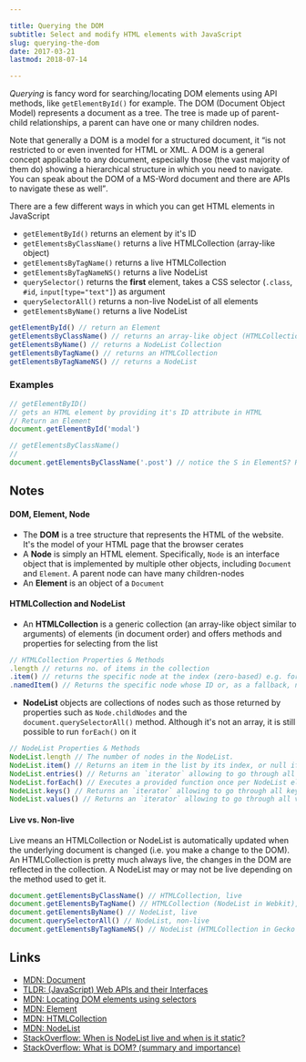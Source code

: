 ```yaml
---

title: Querying the DOM
subtitle: Select and modify HTML elements with JavaScript
slug: querying-the-dom
date: 2017-03-21
lastmod: 2018-07-14

---
```


_Querying_ is fancy word for searching/locating DOM elements using API methods, like `getElementById()` for example. The DOM (Document Object Model) represents a document as a tree. The tree is made up of parent-child relationships, a parent can have one or many children nodes.


Note that generally a DOM is a model for a structured document, it <q cite='http://stackoverflow.com/questions/4976344/what-is-dom-summary-and-importance'>is not restricted to or even invented for HTML or XML. A DOM is a general concept applicable to any document, especially those (the vast majority of them do) showing a hierarchical structure in which you need to navigate. You can speak about the DOM of a MS-Word document and there are APIs to navigate these as well</q>.

There are a few different ways in which you can get HTML elements in JavaScript

- `getElementById()` returns an element by it's ID
- `getElementsByClassName()` returns a live HTMLCollection (array-like object)
- `getElementsByTagName()` returns a live HTMLCollection
- `getElementsByTagNameNS()` returns a live NodeList
- `querySelector()` returns the **first** element, takes a CSS selector (`.class`, `#id`, `input[type="text"]`) as argument
- `querySelectorAll()` returns a non-live NodeList of all elements
- `getElementsByName()` returns a live NodeList

```js
getElementById() // return an Element
getElementsByClassName() // returns an array-like object (HTMLCollection)
getElementsByName() // returns a NodeList Collection
getElementsByTagName() // returns an HTMLCollection
getElementsByTagNameNS() // returns a NodeList
```

### Examples

```javascript
// getElementByID()
// gets an HTML element by providing it's ID attribute in HTML
// Return an Element
document.getElementById('modal')

// getElementsByClassName()
// 
document.getElementsByClassName('.post') // notice the S in ElementS? Return an array-like object (HTMLCollection) of elements
```

Notes
---

#### DOM, Element, Node 
- The **DOM** is a tree structure that represents the HTML of the website. It's the model of your HTML page that the browser cerates
- A **Node** is simply an HTML element. Specifically, `Node` is an interface object that is implemented by multiple other objects, including `Document` and `Element`. A parent node can have many children-nodes
- An **Element** is an object of a `Document`

#### HTMLCollection and NodeList
- An **HTMLCollection** is a generic collection (an array-like object similar to arguments) of elements (in document order) and offers methods and properties for selecting from the list

```js
// HTMLCollection Properties & Methods
.length // returns no. of items in the collection
.item() // returns the specific node at the index (zero-based) e.g. forms.item(0)
.namedItem() // Returns the specific node whose ID or, as a fallback, name matches the string specified by name. e.g. forms.namedItem('myForm')
```

- **NodeList** objects are collections of nodes such as those returned by properties such as `Node.childNodes` and the `document.querySelectorAll()` method. Although it's not an array, it is still possible to run `forEach()` on it

```js
// NodeList Properties & Methods
NodeList.length // The number of nodes in the NodeList.
NodeList.item() // Returns an item in the list by its index, or null if the index is out-of-bounds; can be used as an alternative to simply accessing nodeList[idx] (which instead returns  undefined when idx is out-of-bounds).
NodeList.entries() // Returns an `iterator` allowing to go through all key/value pairs contained in this object.
NodeList.forEach() // Executes a provided function once per NodeList element.
NodeList.keys() // Returns an `iterator` allowing to go through all keys of the key/value pairs contained in this object.
NodeList.values() // Returns an `iterator` allowing to go through all values of the key/value pairs contained in this object.
```

#### Live vs. Non-live
Live means an HTMLCollection or NodeList is automatically updated when the underlying document is changed (i.e. you make a change to the DOM). An HTMLCollection is pretty much always live, the changes in the DOM are reflected in the collection. A NodeList may or may not be live depending on the method used to get it.

```javascript
document.getElementsByClassName() // HTMLCollection, live
document.getElementsByTagName() // HTMLCollection (NodeList in Webkit), live 
document.getElementsByName() // NodeList, live
document.querySelectorAll() // NodeList, non-live
document.getElementsByTagNameNS() // NodeList (HTMLCollection in Gecko & IE, NodeList with `.nameditem()` in Opera, pure NodeList in Webkit), live
```

Links
---
- [MDN: Document](https://developer.mozilla.org/en-US/docs/Web/API/Document)
- [TLDR: (JavaScript) Web APIs and their Interfaces](/javascript-web-api-interfaces)
- [MDN: Locating DOM elements using selectors](https://developer.mozilla.org/en-US/docs/Web/API/Document_object_model/Locating_DOM_elements_using_selectors)
- [MDN: Element](https://developer.mozilla.org/en-US/docs/Web/API/Element)
- [MDN: HTMLCollection](https://developer.mozilla.org/en-US/docs/Web/API/HTMLCollection)
- [MDN: NodeList](https://developer.mozilla.org/en-US/docs/Web/API/NodeList)
- [StackOverflow: When is NodeList live and when is it static?](http://stackoverflow.com/questions/28163033/when-is-nodelist-live-and-when-is-it-static)
- [StackOverflow: What is DOM? (summary and importance)](http://stackoverflow.com/questions/4976344/what-is-dom-summary-and-importance)


[1]: http://stackoverflow.com/questions/4976344/what-is-dom-summary-and-importance
